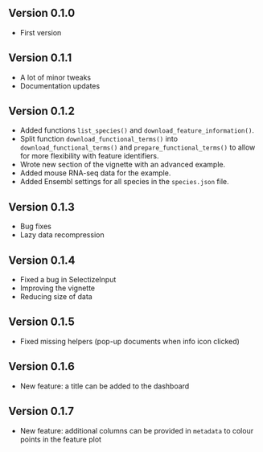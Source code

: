 ## Version 0.1.0

 - First version
 
 ## Version 0.1.1
 
  - A lot of minor tweaks
  - Documentation updates

## Version 0.1.2

 - Added functions `list_species()` and `download_feature_information()`.
 - Split function `download_functional_terms()` into `download_functional_terms()` and `prepare_functional_terms()` to allow for more flexibility with feature identifiers.
 - Wrote new section of the vignette with an advanced example.
 - Added mouse RNA-seq data for the example.
 - Added Ensembl settings for all species in the `species.json` file.

## Version 0.1.3

 - Bug fixes
 - Lazy data recompression
 
## Version 0.1.4

 - Fixed a bug in SelectizeInput
 - Improving the vignette
 - Reducing size of data
 
## Version 0.1.5
 
  - Fixed missing helpers (pop-up documents when info icon clicked)

## Version 0.1.6

 - New feature: a title can be added to the dashboard
 
## Version 0.1.7

 - New feature: additional columns can be provided in `metadata` to colour points in the feature plot
 
